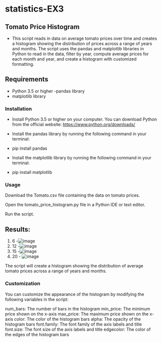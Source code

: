 # statistics-EX3

## Tomato Price Histogram
- This script reads in data on average tomato prices over time and creates a histogram showing the distribution of prices across a range of years and months. The script uses the pandas and matplotlib libraries in Python to read in the data, filter by year, compute average prices for each month and year, and create a histogram with customized formatting.

## Requirements
- Python 3.5 or higher
 -pandas library
- matplotlib library
### Installation
- Install Python 3.5 or higher on your computer. You can download Python from the official website: https://www.python.org/downloads/

- Install the pandas library by running the following command in your terminal:

- pip install pandas
- Install the matplotlib library by running the following command in your terminal:
- pip install matplotlib
### Usage
Download the Tomato.csv file containing the data on tomato prices.

Open the tomato_price_histogram.py file in a Python IDE or text editor.

Run the script.
## Results:
1. 6 -![image](https://user-images.githubusercontent.com/94087682/236954864-8f356e1a-b76b-4448-9f52-4e3dd63ef289.png)
2. 12 -![image](https://user-images.githubusercontent.com/94087682/236954904-c551173d-70c2-4882-bfb4-de8cba662996.png)
3. 15 -![image](https://user-images.githubusercontent.com/94087682/236954941-8a1d8984-2132-4219-b19e-be5e47d70050.png)
4. 20 - ![image](https://user-images.githubusercontent.com/94087682/236955036-b5364633-6260-4a05-a7d4-e71b6e0c1c67.png)

The script will create a histogram showing the distribution of average tomato prices across a range of years and months.

### Customization
You can customize the appearance of the histogram by modifying the following variables in the script:

num_bars: The number of bars in the histogram
min_price: The minimum price shown on the x-axis
max_price: The maximum price shown on the x-axis
color: The color of the histogram bars
alpha: The opacity of the histogram bars
font.family: The font family of the axis labels and title
font.size: The font size of the axis labels and title
edgecolor: The color of the edges of the histogram bars
